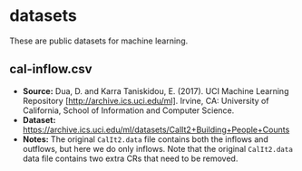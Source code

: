 # datasets

These are public datasets for machine learning.

## cal-inflow.csv

- **Source:** Dua, D. and Karra Taniskidou, E. (2017). UCI Machine Learning Repository [http://archive.ics.uci.edu/ml]. Irvine, CA: University of California, School of Information and Computer Science.
- **Dataset:** https://archive.ics.uci.edu/ml/datasets/CalIt2+Building+People+Counts
- **Notes:** The original `CalIt2.data` file contains both the inflows and outflows, but here we do only inflows. Note that the original `CalIt2.data` data file contains two extra CRs that need to be removed.
